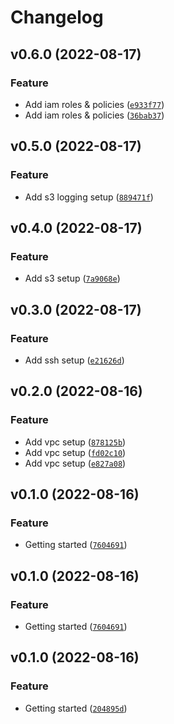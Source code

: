 # Changelog

<!--next-version-placeholder-->

## v0.6.0 (2022-08-17)
### Feature
* Add iam roles & policies ([`e933f77`](https://github.com/khaykingleb/Kaggle-Outbrain-Click-Prediction/commit/e933f77da42a81bf5986f319b654d41303c05e85))
* Add iam roles & policies ([`36bab37`](https://github.com/khaykingleb/Kaggle-Outbrain-Click-Prediction/commit/36bab375436ab1760197a990603cd0380c2301e9))

## v0.5.0 (2022-08-17)
### Feature
* Add s3 logging setup ([`889471f`](https://github.com/khaykingleb/Kaggle-Outbrain-Click-Prediction/commit/889471fcf0fe901202faebead3e767812c8ba43a))

## v0.4.0 (2022-08-17)
### Feature
* Add s3 setup ([`7a9068e`](https://github.com/khaykingleb/Kaggle-Outbrain-Click-Prediction/commit/7a9068e4f86618d540f61c640565b57b4fba9651))

## v0.3.0 (2022-08-17)
### Feature
* Add ssh setup ([`e21626d`](https://github.com/khaykingleb/Kaggle-Outbrain-Click-Prediction/commit/e21626daa1102a38fa384f61b8a3c438018dc7cc))

## v0.2.0 (2022-08-16)
### Feature
* Add vpc setup ([`878125b`](https://github.com/khaykingleb/Kaggle-Outbrain-Click-Prediction/commit/878125b0fbbd0aa92acb85d46d686a0ef9f29667))
* Add vpc setup ([`fd02c10`](https://github.com/khaykingleb/Kaggle-Outbrain-Click-Prediction/commit/fd02c106a721e35f09992a4a743f1f6ca81157cd))
* Add vpc setup ([`e827a08`](https://github.com/khaykingleb/Kaggle-Outbrain-Click-Prediction/commit/e827a08ef51d298a9286388080493b67cff583ee))

## v0.1.0 (2022-08-16)
### Feature
* Getting started ([`7604691`](https://github.com/khaykingleb/Kaggle-Outbrain-Click-Prediction/commit/7604691b215481cce5fa2d53ff264560a8c036cb))

## v0.1.0 (2022-08-16)
### Feature
* Getting started ([`7604691`](https://github.com/khaykingleb/Kaggle-Outbrain-Click-Prediction/commit/7604691b215481cce5fa2d53ff264560a8c036cb))

## v0.1.0 (2022-08-16)
### Feature
* Getting started ([`204895d`](https://github.com/khaykingleb/Kaggle-Outbrain-Click-Prediction/commit/204895d3f288fbb257872708733a647bb5a50203))
